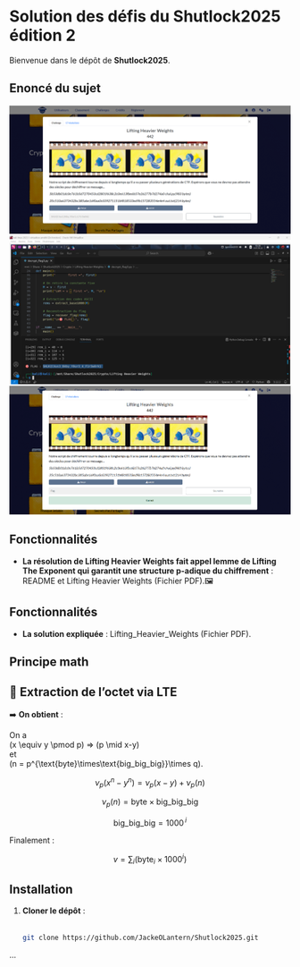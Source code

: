 # Solution des défis du Shutlock2025 édition 2

Bienvenue dans le dépôt de **Shutlock2025**.

## Enoncé du sujet
![image](assets/images/enonce.png)
![image](assets/images/execution.png)
![image](assets/images/solution.png)


## Fonctionnalités

- **La résolution de Lifting Heavier Weights fait appel lemme de Lifting The Exponent qui garantit une structure p-adique du chiffrement** : README et Lifting Heavier Weights (Fichier PDF).🖼️ 

## Fonctionnalités

- **La solution expliquée** : Lifting_Heavier_Weights (Fichier PDF).

## Principe math
## 🧮 Extraction de l’octet via LTE

 

➡️ **On obtient** :

On a  
\(x \equiv y \pmod p\) ⇒ \(p \mid x-y\)  
et  
\(n = p^{\text{byte}\times\text{big\_big\_big}}\times q\).

$$
\nu_{p}(x^{n}-y^{n})=\nu_{p}(x-y)+\nu_{p}(n)
$$

$$
\nu_{p}(n)=\text{byte}\times\text{big\_big\_big}
$$

$$
\text{big\_big\_big}=1000^{\,i}
$$

Finalement :

$$
v=\sum_{i}\bigl(\text{byte}_{i}\times1000^{i}\bigr)
$$


## Installation

1. **Cloner le dépôt** :
   ```bash

   git clone https://github.com/JackeOLantern/Shutlock2025.git

...
